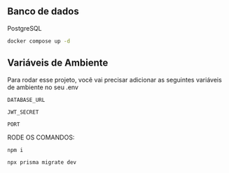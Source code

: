 ## Banco de dados
   PostgreSQL
   
   ```bash
docker compose up -d 
```
## Variáveis de Ambiente

Para rodar esse projeto, você vai precisar adicionar as seguintes variáveis de ambiente no seu .env

`DATABASE_URL`

`JWT_SECRET`

`PORT`

RODE OS COMANDOS:

```bash
npm i

npx prisma migrate dev
```
